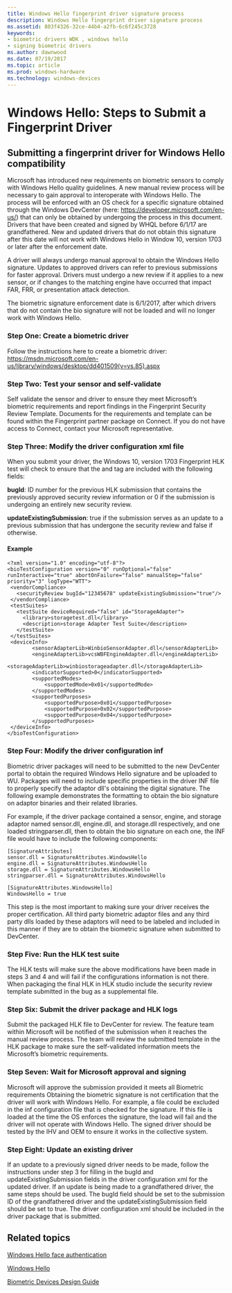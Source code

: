 ```yaml
---
title: Windows Hello fingerprint driver signature process
description: Windows Hello fingerprint driver signature process
ms.assetid: 803f4326-32ce-44b4-a2fb-6c6f245c3728
keywords:
- biometric drivers WDK , windows hello
- signing biometric drivers
ms.author: dawnwood
ms.date: 07/19/2017
ms.topic: article
ms.prod: windows-hardware
ms.technology: windows-devices
---
```



# Windows Hello: Steps to Submit a Fingerprint Driver


## Submitting a fingerprint driver for Windows Hello compatibility 
Microsoft has introduced new requirements on biometric sensors to comply with Windows Hello quality guidelines. A new manual review process will be necessary to gain approval to interoperate with Windows Hello. The process will be enforced with an OS check for a specific signature obtained through the Windows DevCenter (here: https://developer.microsoft.com/en-us/) that can only be obtained by undergoing the process in this document. Drivers that have been created and signed by WHQL before 6/1/17 are grandfathered. New and updated drivers that do not obtain this signature after this date will not work with Windows Hello in Window 10, version 1703 or later after the enforcement date.

A driver will always undergo manual approval to obtain the Windows Hello signature. Updates to approved drivers can refer to previous submissions for faster approval. Drivers must undergo a new review if it applies to a new sensor, or if changes to the matching engine have occurred that impact FAR, FRR, or presentation attack detection. 

The biometric signature enforcement date is 6/1/2017, after which drivers that do not contain the bio signature will not be loaded and will no longer work with Windows Hello.

### Step One: Create a biometric driver
Follow the instructions here to create a biometric driver: https://msdn.microsoft.com/en-us/library/windows/desktop/dd401509(v=vs.85).aspx

### Step Two: Test your sensor and self-validate
Self validate the sensor and driver to ensure they meet Microsoft’s biometric requirements and report findings in the Fingerprint Security Review Template. Documents for the requirements and template can be found within the Fingerprint partner package on Connect. If you do not have access to Connect, contact your Microsoft representative.

### Step Three: Modify the driver configuration xml file
When you submit your driver, the Windows 10, version 1703 Fingerprint HLK test will check to ensure that the <vendorCompliance> and <securityReview> tag are included with the following fields:

**bugId**: ID number for the previous HLK submission that contains the previously approved security review information or 0 if the submission is undergoing an entirely new security review.

**updateExistingSubmission**: true if the submission serves as an update to a previous submission that has undergone the security review and false if otherwise.

#### Example
 ```
<?xml version="1.0" encoding="utf-8"?>
<bioTestConfiguration version="0" runOptional="false" runInteractive="true" abortOnFailure="false" manualStep="false" priority="3" logType="WTT">
  <vendorCompliance>
    <securityReview bugId="12345678" updateExistingSubmission="true"/>
  </vendorCompliance>
  <testSuites>
    <testSuite deviceRequired="false" id="StorageAdapter">
      <library>storagetest.dll</library>
      <description>storage Adapter Test Suite</description>
    </testSuite>
  </testSuites>
  <deviceInfo>
         <sensorAdapterLib>WinbioSensorAdapter.dll</sensorAdapterLib>
         <engineAdapterLib>vcsWBFEngineAdapter.dll</engineAdapterLib>
         <storageAdapterLib>winbiostorageadapter.dll</storageAdapterLib>
         <indicatorSupported>0</indicatorSupported>
         <supportedModes>
             <supportedMode>0x01</supportedMode>
         </supportedModes>
         <supportedPurposes>
             <supportedPurpose>0x01</supportedPurpose>
             <supportedPurpose>0x02</supportedPurpose>
             <supportedPurpose>0x04</supportedPurpose>
         </supportedPurposes>
  </deviceInfo>
</bioTestConfiguration>
 ```
### Step Four: Modify the driver configuration inf
Biometric driver packages will need to be submitted to the new DevCenter portal to obtain the required Windows Hello signature and be uploaded to WU. Packages will need to include specific properties in the driver INF file to properly specify the adaptor dll's obtaining the digital signature. The following example demonstrates the formatting to obtain the bio signature on adaptor binaries and their related libraries.

For example, if the driver package contained a sensor, engine, and storage adaptor named sensor.dll, engine.dll, and storage.dll respectively, and one loaded stringparser.dll, then to obtain the bio signature on each one, the INF file would have to include the following components:

```
[SignatureAttributes]
sensor.dll = SignatureAttributes.WindowsHello
engine.dll = SignatureAttributes.WindowsHello
storage.dll = SignatureAttributes.WindowsHello
stringparser.dll = SignatureAttributes.WindowsHello

[SignatureAttributes.WindowsHello]
WindowsHello = true
```

This step is the most important to making sure your driver receives the proper certification. All third party biometric adaptor files and any third party dlls loaded by these adaptors will need to be labeled and included in this manner if they are to obtain the biometric signature when submitted to DevCenter.

### Step Five: Run the HLK test suite
The HLK tests will make sure the above modifications have been made in steps 3 and 4 and will fail if the configurations information is not there.
When packaging the final HLK in HLK studio include the security review template submitted in the bug as a supplemental file.

### Step Six: Submit the driver package and HLK logs
Submit the packaged HLK file to DevCenter for review. The feature team within Microsoft will be notified of the submission when it reaches the manual review process. The team will review the submitted template in the HLK package to make sure the self-validated information meets the Microsoft’s biometric requirements.

### Step Seven: Wait for Microsoft approval and signing
Microsoft will approve the submission provided it meets all Biometric requirements
Obtaining the biometric signature is not certification that the driver will work with Windows Hello. For example, a file could be excluded in the inf configuration file that is checked for the signature. If this file is loaded at the time the OS enforces the signature, the load will fail and the driver will not operate with Windows Hello. The signed driver should be tested by the IHV and OEM to ensure it works in the collective system.

### Step Eight: Update an existing driver
If an update to a previously signed driver needs to be made, follow the instructions under step 3 for filling in the bugId and updateExistingSubmission fields in the driver configuration xml for the updated driver.
If an update is being made to a grandfathered driver, the same steps should be used. The bugId field should be set to the submission ID of the grandfathered driver and the updateExistingSubmission field should be set to true.
The driver configuration xml should be included in the driver package that is submitted.

## Related topics


[Windows Hello face authentication](https://docs.microsoft.com/en-us/windows-hardware/design/device-experiences/windows-hello-face-authentication)

[Windows Hello](https://docs.microsoft.com/en-us/windows-hardware/design/device-experiences/windows-hello)

[Biometric Devices Design Guide](https://docs.microsoft.com/en-us/windows-hardware/drivers/biometric/)


